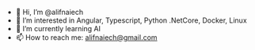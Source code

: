 - 👋 Hi, I’m @alifnaiech
- 👀 I’m interested in Angular, Typescript, Python .NetCore, Docker, Linux 
- 🌱 I’m currently learning AI
- 📫 How to reach me: alifnaiech@gmail.com

<!---
alifnaiech/alifnaiech is a ✨ special ✨ repository because its `README.md` (this file) appears on your GitHub profile.
You can click the Preview link to take a look at your changes.
--->
